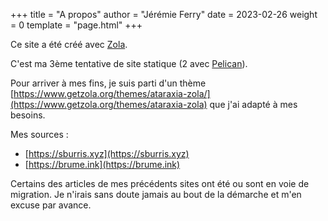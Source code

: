 +++
title = "A propos"
author = "Jérémie Ferry"
date = 2023-02-26
weight = 0
template = "page.html"
+++

Ce site a été créé avec [Zola](https://github.com/getzola/zola).

C'est ma 3ème tentative de site statique (2 avec [Pelican](http://getpelican.com)).

Pour arriver à mes fins, je suis parti d'un thème [https://www.getzola.org/themes/ataraxia-zola/](https://www.getzola.org/themes/ataraxia-zola) que j'ai adapté à mes besoins.

Mes sources :

- [https://sburris.xyz](https://sburris.xyz)
- [https://brume.ink](https://brume.ink)

Certains des articles de mes précédents sites ont été ou sont en voie de  migration.
Je n'irais sans doute jamais au bout de la démarche et m'en excuse par avance.
